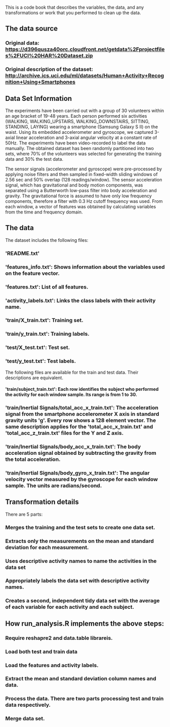 This is a code book that describes the variables, the data, and any transformations or work that you performed to clean up the data.

## The data source

### Original data: https://d396qusza40orc.cloudfront.net/getdata%2Fprojectfiles%2FUCI%20HAR%20Dataset.zip
### Original description of the dataset: http://archive.ics.uci.edu/ml/datasets/Human+Activity+Recognition+Using+Smartphones

## Data Set Information

The experiments have been carried out with a group of 30 volunteers within an age bracket of 19-48 years. Each person performed six activities (WALKING, WALKING_UPSTAIRS, WALKING_DOWNSTAIRS, SITTING, STANDING, LAYING) wearing a smartphone (Samsung Galaxy S II) on the waist. Using its embedded accelerometer and gyroscope, we captured 3-axial linear acceleration and 3-axial angular velocity at a constant rate of 50Hz. The experiments have been video-recorded to label the data manually. The obtained dataset has been randomly partitioned into two sets, where 70% of the volunteers was selected for generating the training data and 30% the test data.

The sensor signals (accelerometer and gyroscope) were pre-processed by applying noise filters and then sampled in fixed-width sliding windows of 2.56 sec and 50% overlap (128 readings/window). The sensor acceleration signal, which has gravitational and body motion components, was separated using a Butterworth low-pass filter into body acceleration and gravity. The gravitational force is assumed to have only low frequency components, therefore a filter with 0.3 Hz cutoff frequency was used. From each window, a vector of features was obtained by calculating variables from the time and frequency domain.

## The data

The dataset includes the following files:

### 'README.txt'

### 'features_info.txt': Shows information about the variables used on the feature vector.

### 'features.txt': List of all features.

### 'activity_labels.txt': Links the class labels with their activity name.

### 'train/X_train.txt': Training set.

### 'train/y_train.txt': Training labels.

### 'test/X_test.txt': Test set.

### 'test/y_test.txt': Test labels.

The following files are available for the train and test data. Their descriptions are equivalent.

#### 'train/subject_train.txt': Each row identifies the subject who performed the activity for each window sample. Its range is from 1 to 30.

### 'train/Inertial Signals/total_acc_x_train.txt': The acceleration signal from the smartphone accelerometer X axis in standard gravity units 'g'. Every row shows a 128 element vector. The same description applies for the 'total_acc_x_train.txt' and 'total_acc_z_train.txt' files for the Y and Z axis.

### 'train/Inertial Signals/body_acc_x_train.txt': The body acceleration signal obtained by subtracting the gravity from the total acceleration.

### 'train/Inertial Signals/body_gyro_x_train.txt': The angular velocity vector measured by the gyroscope for each window sample. The units are radians/second.

## Transformation details

There are 5 parts:

### Merges the training and the test sets to create one data set.
### Extracts only the measurements on the mean and standard deviation for each measurement.
### Uses descriptive activity names to name the activities in the data set
### Appropriately labels the data set with descriptive activity names.
### Creates a second, independent tidy data set with the average of each variable for each activity and each subject.

## How run_analysis.R implements the above steps:

### Require reshapre2 and data.table librareis.
### Load both test and train data
### Load the features and activity labels.
### Extract the mean and standard deviation column names and data.
### Process the data. There are two parts processing test and train data respectively.
### Merge data set.